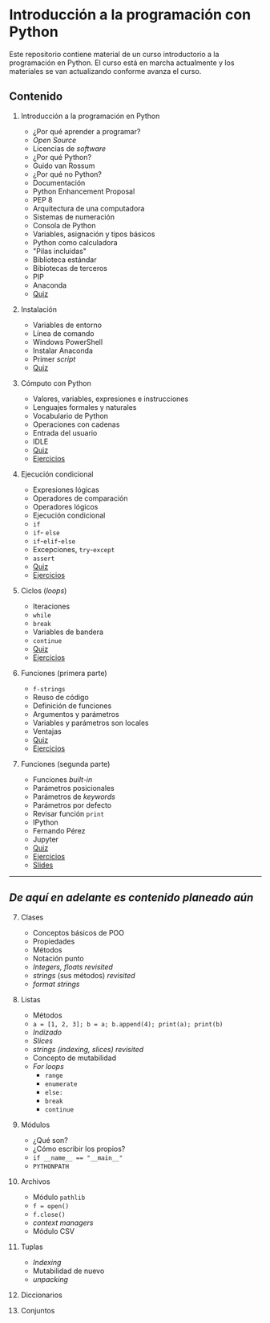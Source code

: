 # Introducción a la programación con Python

Este repositorio contiene material de un curso introductorio a la programación en Python. El curso está en marcha actualmente y los materiales se van actualizando conforme avanza el curso.

## Contenido

1. Introducción a la programación en Python
	* ¿Por qué aprender a programar?
	* *Open Source*
	* Licencias de *software*
	* ¿Por qué Python?
	* Guido van Rossum
	* ¿Por qué no Python?
	* Documentación
	* Python Enhancement Proposal
	* PEP 8
	* Arquitectura de una computadora
	* Sistemas de numeración
	* Consola de Python
	* Variables, asignación y tipos básicos
	* Python como calculadora
	* "Pilas incluidas"
	* Biblioteca estándar
	* Bibiotecas de terceros
	* PIP
	* Anaconda
	* [Quiz](./md/Quiz01.md)
	
2. Instalación
	* Variables de entorno
	* Línea de comando
	* Windows PowerShell
	* Instalar Anaconda
	* Primer *script*
	* [Quiz](./md/Quiz02.md)

3. Cómputo con Python
	* Valores, variables, expresiones e instrucciones
	* Lenguajes formales y naturales
	* Vocabulario de Python
	* Operaciones con cadenas
	* Entrada del usuario
	* IDLE
	* [Quiz](./md/Quiz03.md)
	* [Ejercicios](./md/Ejercicios03.md)
	
4. Ejecución condicional
	* Expresiones lógicas
	* Operadores de comparación
	* Operadores lógicos
	* Ejecución condicional
	* `if`
	* `if`- `else`
	* `if`-`elif`-`else`
	* Excepciones, `try`-`except`
	* `assert`
	* [Quiz](./md/Quiz04.md)
	* [Ejercicios](./md/Ejercicios04.md)

5. Ciclos (*loops*)
	* Iteraciones
	* `while`
	* `break`
	* Variables de bandera
	* `continue`
	* [Quiz](./md/Quiz05.md)
	* [Ejercicios](./md/Ejercicios05.md)
	
6. Funciones (primera parte)
	* `f-strings`
	* Reuso de código
	* Definición de funciones
	* Argumentos y parámetros
	* Variables y parámetros son locales
	* Ventajas
	* [Quiz](./md/Quiz06.md)
	* [Ejercicios](./md/Ejercicios06.md)

6. Funciones (segunda parte)
	* Funciones *built-in*
	* Parámetros posicionales
	* Parámetros de *keywords*
	* Parámetros por defecto
	* Revisar función `print`
	* IPython
	* Fernando Pérez
	* Jupyter
	* [Quiz](.md/Quiz07.md)
	* [Ejercicios](./md/Ejercicios07.md)
	* [Slides](./html/07.html)

----
*De aquí en adelante es contenido planeado aún*
---

7. Clases
	* Conceptos básicos de POO
	* Propiedades
	* Métodos
	* Notación punto
	* *Integers, floats revisited*
	* *strings* (sus métodos) *revisited*
	* *format strings*
	
8. Listas
	* Métodos
	* `a = [1, 2, 3]; b = a; b.append(4); print(a); print(b)`
	* *Indizado*
	* *Slices*
	* *strings (indexing, slices) revisited*
	* Concepto de mutabilidad
	* *For loops*
		- `range`
		- `enumerate`
		- `else:`
		- `break`
		- `continue`
		
9. Módulos
	* ¿Qué son?
	* ¿Cómo escribir los propios?
	* `if __name__ == "__main__"`
	* `PYTHONPATH`

10. Archivos
	* Módulo `pathlib`
	* `f = open()`
	* `f.close()`
	* *context managers*
	* Módulo CSV

11. Tuplas
	* *Indexing*
	* Mutabilidad de nuevo	
	* *unpacking*
	
12. Diccionarios

13. Conjuntos
